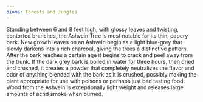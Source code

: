 ```yaml
---
biome: Forests and Jungles
---
```

Standing between 6 and 8 feet high, with glossy leaves and twisting, contorted branches, the Ashvein Tree is most notable for its thin, papery bark. New growth leaves on an Ashvein begin as a light blue-grey that slowly darkens into a rich charcoal, giving the trees a distinctive pattern. After the bark reaches a certain age it begins to crack and peel away from the trunk. If the dark grey bark is boiled in water for three hours, then dried and crushed, it creates a powder that completely neutralizes the flavor and odor of anything blended with the bark as it is crushed, possibly making the plant appropriate for use with poisons or perhaps just bad tasting food. Wood from the Ashvein is exceptionally light weight and releases large amounts of acrid smoke when burned. 

